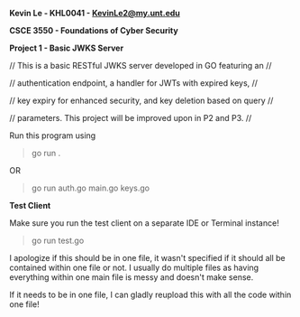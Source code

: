 **Kevin Le - KHL0041 - KevinLe2@my.unt.edu**

**CSCE 3550 - Foundations of Cyber Security**

**Project 1 - Basic JWKS Server**
  
// This is a basic RESTful JWKS server developed in GO featuring an //

// authentication endpoint, a handler for JWTs with expired keys, //

// key expiry for enhanced security, and key deletion based on query // 

// parameters. This project will be improved upon in P2 and P3. //



Run this program using 

> go run .

OR
>go run auth.go main.go keys.go

**Test Client**

Make sure you run the test client on a separate IDE or Terminal instance!

> go run test.go

I apologize if this should be in one file, it wasn't specified if it should all be contained within one file or not. I usually do multiple files as having everything within one main file is messy and doesn't make sense.

If it needs to be in one file, I can gladly reupload this with all the code within one file!
